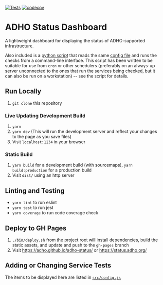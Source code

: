 [![Tests](https://github.com/ADHO/adho-status/workflows/Tests/badge.svg)](https://github.com/ADHO/adho-status/actions?query=workflow%3ATests)
[![codecov](https://codecov.io/gh/ADHO/adho-status/branch/main/graph/badge.svg)](https://codecov.io/gh/ADHO/adho-status)

# ADHO Status Dashboard

A lightweight dashboard for displaying the status of ADHO-supported infrastructure.

Also included is a [python script](bin/run_checks_on_console.py) that reads the same [config file](src/config.js) and runs the checks from a command-line interface. This script has been written to be suitable for use from `cron` or other schedulers (preferably on an always-up server unconnected to the ones that run the services being checked, but it can also be run on a workstation) -- see the script for details.

## Run Locally

1. `git clone` this repository

### Live Updating Development Build

1. `yarn`
1. `yarn dev` (This will run the development server and reflect your changes to the page as you save files)
1. Visit `localhost:1234` in your browser

### Static Build

1. `yarn build` for a development build (with sourcemaps), `yarn build:production` for a production build
1. Visit `dist/` using an http server

## Linting and Testing

- `yarn lint` to run eslint
- `yarn test` to run jest
- `yarn coverage` to run code coverage check

## Deploy to GH Pages

1. `./bin/deploy.sh` from the project root will install dependencies, build the static assets, and update and push to the `gh-pages` branch
1. Visit https://adho.github.io/adho-status/ or https://status.adho.org/

## Adding or Changing Service Tests

The items to be displayed here are listed in [`src/config.js`](src/config.js)
